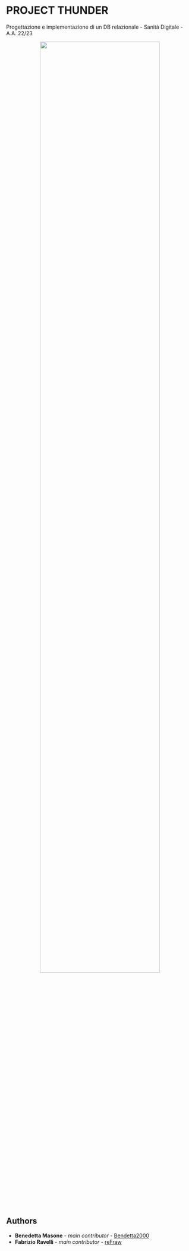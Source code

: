 # PROJECT THUNDER
Progettazione e implementazione di un DB relazionale - Sanità Digitale - A.A. 22/23

<p align="center" width="100%">
   <img width="80%" src="https://raw.githubusercontent.com/reFraw/PROJECT_THUNDER/main/images/CATIA2.png">
</p>

## Authors
* **Benedetta Masone** - *main contributor* - [Bendetta2000](https://github.com/Benedetta2000)
* **Fabrizio Ravelli** - *main contributor* - [reFraw](https://github.com/reFraw)

